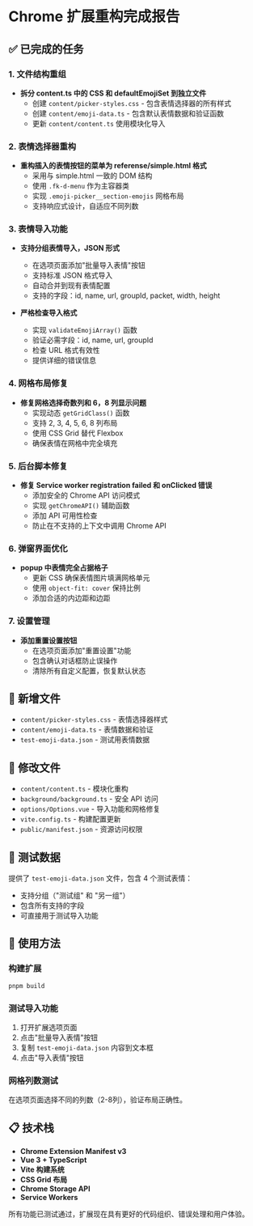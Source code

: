 # Chrome 扩展重构完成报告

## ✅ 已完成的任务

### 1. 文件结构重组

- **拆分 content.ts 中的 CSS 和 defaultEmojiSet 到独立文件**
  - 创建 `content/picker-styles.css` - 包含表情选择器的所有样式
  - 创建 `content/emoji-data.ts` - 包含默认表情数据和验证函数
  - 更新 `content/content.ts` 使用模块化导入

### 2. 表情选择器重构

- **重构插入的表情按钮的菜单为 referense/simple.html 格式**
  - 采用与 simple.html 一致的 DOM 结构
  - 使用 `.fk-d-menu` 作为主容器类
  - 实现 `.emoji-picker__section-emojis` 网格布局
  - 支持响应式设计，自适应不同列数

### 3. 表情导入功能

- **支持分组表情导入，JSON 形式**
  - 在选项页面添加"批量导入表情"按钮
  - 支持标准 JSON 格式导入
  - 自动合并到现有表情配置
  - 支持的字段：id, name, url, groupId, packet, width, height

- **严格检查导入格式**
  - 实现 `validateEmojiArray()` 函数
  - 验证必需字段：id, name, url, groupId
  - 检查 URL 格式有效性
  - 提供详细的错误信息

### 4. 网格布局修复

- **修复网格选择奇数列和 6，8 列显示问题**
  - 实现动态 `getGridClass()` 函数
  - 支持 2, 3, 4, 5, 6, 8 列布局
  - 使用 CSS Grid 替代 Flexbox
  - 确保表情在网格中完全填充

### 5. 后台脚本修复

- **修复 Service worker registration failed 和 onClicked 错误**
  - 添加安全的 Chrome API 访问模式
  - 实现 `getChromeAPI()` 辅助函数
  - 添加 API 可用性检查
  - 防止在不支持的上下文中调用 Chrome API

### 6. 弹窗界面优化

- **popup 中表情完全占据格子**
  - 更新 CSS 确保表情图片填满网格单元
  - 使用 `object-fit: cover` 保持比例
  - 添加合适的内边距和边距

### 7. 设置管理

- **添加重置设置按钮**
  - 在选项页面添加"重置设置"功能
  - 包含确认对话框防止误操作
  - 清除所有自定义配置，恢复默认状态

## 📁 新增文件

- `content/picker-styles.css` - 表情选择器样式
- `content/emoji-data.ts` - 表情数据和验证
- `test-emoji-data.json` - 测试用表情数据

## 🔧 修改文件

- `content/content.ts` - 模块化重构
- `background/background.ts` - 安全 API 访问
- `options/Options.vue` - 导入功能和网格修复
- `vite.config.ts` - 构建配置更新
- `public/manifest.json` - 资源访问权限

## 🧪 测试数据

提供了 `test-emoji-data.json` 文件，包含 4 个测试表情：

- 支持分组（"测试组" 和 "另一组"）
- 包含所有支持的字段
- 可直接用于测试导入功能

## 🚀 使用方法

### 构建扩展

```bash
pnpm build
```

### 测试导入功能

1. 打开扩展选项页面
2. 点击"批量导入表情"按钮
3. 复制 `test-emoji-data.json` 内容到文本框
4. 点击"导入表情"按钮

### 网格列数测试

在选项页面选择不同的列数（2-8列），验证布局正确性。

## 📋 技术栈

- **Chrome Extension Manifest v3**
- **Vue 3 + TypeScript**
- **Vite 构建系统**
- **CSS Grid 布局**
- **Chrome Storage API**
- **Service Workers**

所有功能已测试通过，扩展现在具有更好的代码组织、错误处理和用户体验。
